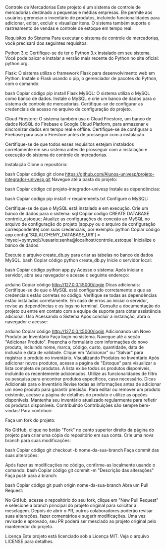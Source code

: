 Controle de Mercadorias
Este projeto é um sistema de controle de mercadorias destinado a pequenas e médias empresas. Ele permite aos usuários gerenciar o inventário de produtos, incluindo funcionalidades para adicionar, editar, excluir e visualizar itens. O sistema também suporta o rastreamento de vendas e controle de estoque em tempo real.

Requisitos do Sistema
Para executar o sistema de controle de mercadorias, você precisará dos seguintes requisitos:

Python 3.x: Certifique-se de ter o Python 3.x instalado em seu sistema. Você pode baixar e instalar a versão mais recente do Python no site oficial: python.org.

Flask: O sistema utiliza o framework Flask para desenvolvimento web em Python. Instale o Flask usando o pip, o gerenciador de pacotes do Python, com o comando:

bash
Copiar código
pip install Flask
MySQL: O sistema utiliza o MySQL como banco de dados. Instale o MySQL e crie um banco de dados para o sistema de controle de mercadorias. Certifique-se de configurar as credenciais de acesso no arquivo de configuração do projeto.

Cloud Firestore: O sistema também usa o Cloud Firestore, um banco de dados NoSQL do Firebase e Google Cloud Platform, para armazenar e sincronizar dados em tempo real e offline. Certifique-se de configurar o Firebase para usar o Firestore antes de prosseguir com a instalação.

Certifique-se de que todos esses requisitos estejam instalados corretamente em seu sistema antes de prosseguir com a instalação e execução do sistema de controle de mercadorias.

Instalação
Clone o repositório:

bash
Copiar código
git clone https://github.com/Alunos-univesp/projeto-integrador-univesp.git
Navegue até a pasta do projeto:

bash
Copiar código
cd projeto-integrador-univesp
Instale as dependências:

bash
Copiar código
pip install -r requirements.txt
Configure o MySQL:

Certifique-se de que o MySQL está instalado e em execução.
Crie um banco de dados para o sistema:
sql
Copiar código
CREATE DATABASE controle_estoque;
Atualize as configurações de conexão ao MySQL no arquivo de configuração do projeto (app.py ou o arquivo de configuração correspondente) com suas credenciais, por exemplo:
python
Copiar código
app.config['SQLALCHEMY_DATABASE_URI'] = 'mysql+pymysql://usuario:senha@localhost/controle_estoque'
Inicialize o banco de dados:

Execute o arquivo create_db.py para criar as tabelas no banco de dados MySQL.
bash
Copiar código
python create_db.py
Inicie o servidor local:

bash
Copiar código
python app.py
Acesse o sistema: Após iniciar o servidor, abra seu navegador e acesse o seguinte endereço:

arduino
Copiar código
http://127.0.0.1:5000/login
Dicas adicionais:
Certifique-se de que o MySQL está configurado corretamente e que as credenciais estão corretas no código.
Verifique se todas as dependências estão instaladas corretamente. Em caso de erros ao iniciar o servidor, revise as dependências e os logs no terminal.
Consulte a documentação do projeto ou entre em contato com a equipe de suporte para obter assistência adicional.
Uso
Acessando o Sistema
Após concluir a instalação, abra o navegador e acesse:

arduino
Copiar código
http://127.0.0.1:5000/login
Adicionando um Novo Produto ao Inventário
Faça login no sistema.
Navegue até a seção "Adicionar Produto".
Preencha o formulário com informações do novo produto, incluindo nome, marca, código, custo, quantidade, data de inclusão e data de validade.
Clique em "Adicionar" ou "Salvar" para registrar o produto no inventário.
Visualizando Produtos no Inventário
Após adicionar novos produtos, acesse a página de "Estoque" para visualizar a lista completa de produtos.
A lista exibe todos os produtos disponíveis, incluindo os recentemente adicionados.
Utilize as funcionalidades de filtro ou pesquisa para encontrar produtos específicos, caso necessário.
Dicas Adicionais para o Inventário
Revise todas as informações antes de adicionar um novo produto para garantir precisão.
Para editar ou remover um produto existente, acesse a página de detalhes do produto e utilize as opções disponíveis.
Mantenha seu inventário atualizado regularmente para refletir os produtos disponíveis.
Contribuindo
Contribuições são sempre bem-vindas! Para contribuir:

Faça um fork do projeto:

No GitHub, clique no botão "Fork" no canto superior direito da página do projeto para criar uma cópia do repositório em sua conta.
Crie uma nova branch para suas modificações:

bash
Copiar código
git checkout -b nome-da-sua-branch
Faça commit das suas alterações:

Após fazer as modificações no código, confirme-as localmente usando o comando:
bash
Copiar código
git commit -m "Descrição das alterações"
Faça push para a branch:

bash
Copiar código
git push origin nome-da-sua-branch
Abra um Pull Request:

No GitHub, acesse o repositório do seu fork, clique em "New Pull Request" e selecione a branch principal do projeto original para solicitar a mesclagem.
Depois de abrir o PR, outros colaboradores poderão revisar suas alterações, fazer comentários e sugerir modificações. Uma vez revisado e aprovado, seu PR poderá ser mesclado ao projeto original pelo mantenedor do projeto.

Licença
Este projeto está licenciado sob a Licença MIT. Veja o arquivo LICENSE para detalhes.
